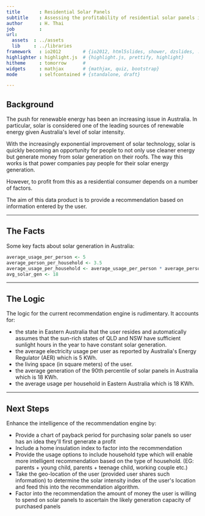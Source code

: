 ```yaml
---
title       : Residential Solar Panels
subtitle    : Assessing the profitability of residential solar panels in Eastern Australia
author      : H. Thai
job         : 
url:
  assets  : ../assets
  lib     : ../libraries
framework   : io2012        # {io2012, html5slides, shower, dzslides, ...}
highlighter : highlight.js  # {highlight.js, prettify, highlight}
hitheme     : tomorrow      # 
widgets     : mathjax       # {mathjax, quiz, bootstrap}
mode        : selfcontained # {standalone, draft}

---
```


## Background

The push for renewable energy has been an increasing issue in Australia. In particular, solar is considered one of the leading sources of renewable energy given Australia's level of solar intensity.

With the increasingly exponential improvement of solar technology, solar is quickly becoming an opportunity for people to not only use cleaner energy but generate money from solar generation on their roofs. The way this works is that power companies pay people for their solar energy generation. 

However, to profit from this as a residential consumer depends on a number of factors. 

The aim of this data product is to provide a recommendation based on information entered by the user.

--- 

## The Facts

Some key facts about solar generation in Australia:

```r
average_usage_per_person <- 5 
average_person_per_household <- 3.5
average_usage_per_household <- average_usage_per_person * average_person_per_household
avg_solar_gen <- 18
```

---

## The Logic

The logic for the current recommendation engine is rudimentary. It accounts for:
* the state in Eastern Australia that the user resides and automatically assumes that the sun-rich states of QLD and NSW have sufficient sunlight hours in the year to have constant solar generation.
* the average electricity usage per user as reported by Australia's Energy Regulator (AER) which is 5 KWh.
* the living space (in square meters) of the user.
* the average generation of the 90th percentile of solar panels in Australia which is 18 KWh.
* the average usage per household in Eastern Australia which is 18 KWh.

--- 

## Next Steps

Enhance the intelligence of the recommendation engine by:
* Provide a chart of payback period for purchasing solar panels so user has an idea they'll first generate a profit
* Include a home insulation index to factor into the recommendation
* Provide the usage options to include household type which will enable more intelligent recommendation based on the type of household. (EG: parents + young child, parents + teenage child, working couple etc.)  
* Take the geo-location of the user (provided user shares such information) to determine the solar intensity index of the user's location and feed this into the recommendation algorithm.
* Factor into the recommendation the amount of money the user is willing to spend on solar panels to ascertain the likely generation capacity of purchased panels

